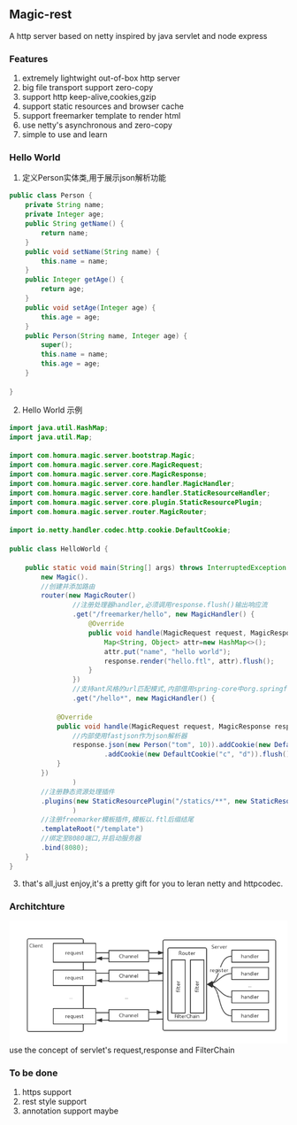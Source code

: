 ## Magic-rest
A http server based on netty inspired by java servlet and node express
### Features
1. extremely lightwight out-of-box http server
2. big file transport support zero-copy
3. support http keep-alive,cookies,gzip
4. support static resources and browser cache
5. support freemarker template to render html
6. use netty's asynchronous and zero-copy
7. simple to use and learn
### Hello World
1. 定义Person实体类,用于展示json解析功能
```java
public class Person {
	private String name;
	private Integer age;
	public String getName() {
		return name;
	}
	public void setName(String name) {
		this.name = name;
	}
	public Integer getAge() {
		return age;
	}
	public void setAge(Integer age) {
		this.age = age;
	}
	public Person(String name, Integer age) {
		super();
		this.name = name;
		this.age = age;
	}
	
}
```
2. Hello World 示例
```java
import java.util.HashMap;
import java.util.Map;

import com.homura.magic.server.bootstrap.Magic;
import com.homura.magic.server.core.MagicRequest;
import com.homura.magic.server.core.MagicResponse;
import com.homura.magic.server.core.handler.MagicHandler;
import com.homura.magic.server.core.handler.StaticResourceHandler;
import com.homura.magic.server.core.plugin.StaticResourcePlugin;
import com.homura.magic.server.router.MagicRouter;

import io.netty.handler.codec.http.cookie.DefaultCookie;

public class HelloWorld {

	public static void main(String[] args) throws InterruptedException {
		new Magic().
        //创建并添加路由
		router(new MagicRouter()
                //注册处理器handler,必须调用response.flush()输出响应流
				.get("/freemarker/hello", new MagicHandler() {
					@Override
					public void handle(MagicRequest request, MagicResponse response) throws Exception {
						Map<String, Object> attr=new HashMap<>();
						attr.put("name", "hello world");
						response.render("hello.ftl", attr).flush();
					}
				})
                //支持ant风格的url匹配模式,内部借用spring-core中org.springframework.util.AntPathMatcher实现
				.get("/hello*", new MagicHandler() {

			@Override
			public void handle(MagicRequest request, MagicResponse response) throws Exception {
                //内部使用fastjson作为json解析器				
				response.json(new Person("tom", 10)).addCookie(new DefaultCookie("a", "b"))
						.addCookie(new DefaultCookie("c", "d")).flush();
			}
		})
				)
        //注册静态资源处理插件
		.plugins(new StaticResourcePlugin("/statics/**", new StaticResourceHandler("classpath:static/assets"))
				)
        //注册freemarker模板插件,模板以.ftl后缀结尾
		.templateRoot("/template")
        //绑定至8080端口,并启动服务器
		.bind(8080);
	}
}
```
3. that's all,just enjoy,it's a pretty gift for you to leran netty and httpcodec.
### Architchture
![architechture image](./docs/images/Magic-rest.png)   
use the concept of servlet's request,response and FilterChain
### To be done
1. https support
2. rest style support
3. annotation support maybe
